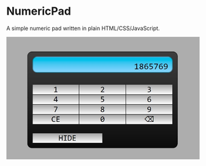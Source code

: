 # NumericPad
A simple numeric pad written in plain HTML/CSS/JavaScript.

![Screenshot](https://github.com/sabinogb/NumericPad/blob/main/Screenshot.JPG)

